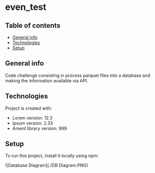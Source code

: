 # even_test
## Table of contents
* [General info](#general-info)
* [Technologies](#technologies)
* [Setup](#setup)

## General info
Code challenge consisting in process parquet files into a database and making the information available via API.
	
## Technologies
Project is created with:
* Lorem version: 12.3
* Ipsum version: 2.33
* Ament library version: 999
	
## Setup
To run this project, install it locally using npm:

![Database Diagram](./DB Diagram.PNG)
